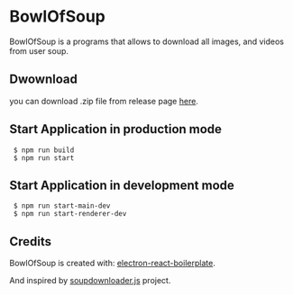 # BowlOfSoup

BowlOfSoup is a programs that allows to download all images, and videos from user soup.

## Dwownload

you can download .zip file from release page [here](https://github.com/UlanaXY/BowlOfSoup/releases).

## Start Application in production mode

```
 $ npm run build
 $ npm run start
```

## Start Application in development mode

```
 $ npm run start-main-dev
 $ npm run start-renderer-dev
```

## Credits

BowlOfSoup is created with:
[electron-react-boilerplate](https://github.com/electron-react-boilerplate/electron-react-boilerplate).

And inspired by [soupdownloader.js](https://github.com/protofALk/Soup.io-downloader) project.
